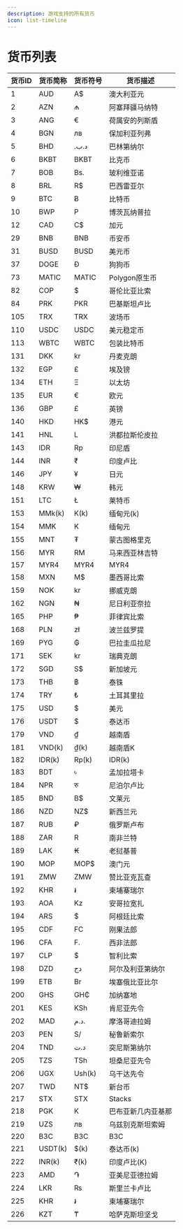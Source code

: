```yaml
---
description: 游戏支持的所有货币
icon: list-timeline
---
```


# 货币列表

| 货币ID | 货币简称    | 货币符号   | 货币描述       |
| ---- | ------- | ------ | ---------- |
| 1    | AUD     | A$     | 澳大利亚元      |
| 2    | AZN     | ₼      | 阿塞拜疆马纳特    |
| 3    | ANG     | €      | 荷属安的列斯盾    |
| 4    | BGN     | лв     | 保加利亚列弗     |
| 5    | BHD     | .د.ب   | 巴林第纳尔      |
| 6    | BKBT    | BKBT   | 比克币        |
| 7    | BOB     | Bs.    | 玻利维亚诺      |
| 8    | BRL     | R$     | 巴西雷亚尔      |
| 9    | BTC     | Ƀ      | 比特币        |
| 10   | BWP     | P      | 博茨瓦纳普拉     |
| 12   | CAD     | C$     | 加元         |
| 29   | BNB     | BNB    | 币安币        |
| 31   | BUSD    | BUSD   | 美元币        |
| 37   | DOGE    | Ɖ      | 狗狗币        |
| 73   | MATIC   | MATIC  | Polygon原生币 |
| 82   | COP     | $      | 哥伦比亚比索     |
| 84   | PRK     | PKR    | 巴基斯坦卢比     |
| 105  | TRX     | TRX    | 波场币        |
| 110  | USDC    | USDC   | 美元稳定币      |
| 113  | WBTC    | WBTC   | 包装比特币      |
| 131  | DKK     | kr     | 丹麦克朗       |
| 132  | EGP     | £      | 埃及镑        |
| 134  | ETH     | Ξ      | 以太坊        |
| 135  | EUR     | €      | 欧元         |
| 136  | GBP     | £      | 英镑         |
| 140  | HKD     | HK$    | 港元         |
| 141  | HNL     | L      | 洪都拉斯伦皮拉    |
| 143  | IDR     | Rp     | 印尼盾        |
| 144  | INR     | ₹      | 印度卢比       |
| 146  | JPY     | ¥      | 日元         |
| 148  | KRW     | ₩      | 韩元         |
| 151  | LTC     | Ł      | 莱特币        |
| 153  | MMk(k)  | K(k)   | 缅甸元(k)     |
| 154  | MMK     | K      | 缅甸元        |
| 155  | MNT     | ₮      | 蒙古图格里克     |
| 156  | MYR     | RM     | 马来西亚林吉特    |
| 157  | MYR4    | MYR4   | MYR4       |
| 158  | MXN     | M$     | 墨西哥比索      |
| 159  | NOK     | kr     | 挪威克朗       |
| 162  | NGN     | ₦      | 尼日利亚奈拉     |
| 165  | PHP     | ₱      | 菲律宾比索      |
| 168  | PLN     | zł     | 波兰兹罗提      |
| 169  | PYG     | ₲      | 巴拉圭瓜拉尼     |
| 171  | SEK     | kr     | 瑞典克朗       |
| 172  | SGD     | S$     | 新加坡元       |
| 173  | THB     | ฿      | 泰铢         |
| 174  | TRY     | ₺      | 土耳其里拉      |
| 175  | USD     | $      | 美元         |
| 176  | USDT    | $      | 泰达币        |
| 179  | VND     | ₫      | 越南盾        |
| 181  | VND(k)  | ₫(k)   | 越南盾K       |
| 182  | IDR(k)  | Rp(k)  | IDR(k)     |
| 183  | BDT     | ৳      | 孟加拉塔卡      |
| 184  | NPR     | रु     | 尼泊尔卢比      |
| 185  | BND     | B$     | 文莱元        |
| 186  | NZD     | NZ$    | 新西兰元       |
| 187  | RUB     | ₽      | 俄罗斯卢布      |
| 188  | ZAR     | R      | 南非兰特       |
| 189  | LAK     | ₭      | 老挝基普       |
| 190  | MOP     | MOP$   | 澳门元        |
| 191  | ZMW     | ZMW    | 赞比亚克瓦查     |
| 192  | KHR     | ៛      | 柬埔寨瑞尔      |
| 193  | AOA     | Kz     | 安哥拉宽扎      |
| 194  | ARS     | $      | 阿根廷比索      |
| 195  | CDF     | FC     | 刚果法郎       |
| 196  | CFA     | F.     | 西非法郎       |
| 197  | CLP     | $      | 智利比索       |
| 198  | DZD     | دج     | 阿尔及利亚第纳尔   |
| 199  | ETB     | Br     | 埃塞俄比亚比尔    |
| 200  | GHS     | GH₵    | 加纳塞地       |
| 201  | KES     | KSh    | 肯尼亚先令      |
| 202  | MAD     | د.م.   | 摩洛哥迪拉姆     |
| 203  | PEN     | S/     | 秘鲁新索尔      |
| 204  | TND     | د.ت    | 突尼斯第纳尔     |
| 205  | TZS     | TSh    | 坦桑尼亚先令     |
| 206  | UGX     | Ush(k) | 乌干达先令      |
| 207  | TWD     | NT$    | 新台币        |
| 217  | STX     | STX    | Stacks     |
| 218  | PGK     | K      | 巴布亚新几内亚基那  |
| 219  | UZS     | лв     | 乌兹别克斯坦索姆   |
| 220  | B3C     | B3C    | B3C        |
| 221  | USDT(k) | $(k)   | 泰达币(k)     |
| 222  | INR(k)  | ₹(k)   | 印度卢比(K)    |
| 223  | AMD     | ֏      | 亚美尼亚德拉姆    |
| 224  | LKR     | ₨      | 斯里兰卡卢比     |
| 225  | KHR     | ៛      | 柬埔寨瑞尔      |
| 226  | KZT     | ₸      | 哈萨克斯坦坚戈    |
